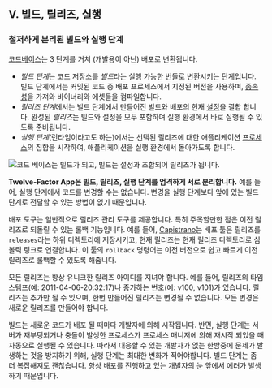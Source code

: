 ## V. 빌드, 릴리즈, 실행

### 철저하게 분리된 빌드와 실행 단계

[코드베이스](./codebase)는 3 단계를 거쳐 (개발용이 아닌) 배포로 변환됩니다.

* *빌드 단계*는 코드 저장소를 *빌드*라는 실행 가능한 번들로 변환시키는 단계입니다. 빌드 단계에서는 커밋된 코드 중 배포 프로세스에서 지정된 버전을 사용하며, [종속성](./dependencies)을 가져와 바이너리와 에셋들을 컴파일합니다.
* *릴리즈 단계*에서는 빌드 단계에서 만들어진 빌드와 배포의 현재 [설정](./config)을 결합 합니다. 완성된 *릴리즈*는 빌드와 설정을 모두 포함하며 실행 환경에서 바로 실행될 수 있도록 준비됩니다. 
* *실행 단계*(런타임이라고도 하는)에서는 선택된 릴리즈에 대한 애플리케이션 [프로세스](./processes)의 집합을 시작하여, 애플리케이션을 실행 환경에서 돌아가도록 합니다.


![코드 베이스는 빌드가 되고, 빌드는 설정과 조합되어 릴리즈가 됩니다.](/images/release.png)

**Twelve-Factor App은 빌드, 릴리즈, 실행 단계를 엄격하게 서로 분리합니다.** 예를 들어, 실행 단계에서 코드를 변경할 수는 없습니다. 변경을 실행 단계보다 앞에 있는 빌드 단계로 전달할 수 있는 방법이 없기 때문입니다.

배포 도구는 일반적으로 릴리즈 관리 도구를 제공합니다. 특히 주목할만한 점은 이전 릴리즈로 되돌릴 수 있는 롤백 기능입니다. 예를 들어, [Capistrano](https://github.com/capistrano/capistrano/wiki)는 배포 툴은 릴리즈를 `releases`라는 하위 디렉토리에 저장시키고, 현재 릴리즈는 현재 릴리즈 디렉토리로 심볼릭 링크로 연결합니다. 이 툴의 `rollback` 명령어는 이전 버전으로 쉽고 빠르게 이전 릴리즈로 롤백할 수 있도록 해줍니다.

모든 릴리즈는 항상 유니크한 릴리즈 아이디를 지녀야 합니다. 예를 들어, 릴리즈의 타임 스템프(예: 2011-04-06-20:32:17)나 증가하는 번호(예: v100, v101)가 있습니다. 릴리즈는 추가만 될 수 있으며, 한번 만들어진 릴리즈는 변경될 수 없습니다. 모든 변경은 새로운 릴리즈를 만들어야 합니다. 

빌드는 새로운 코드가 배포 될 때마다 개발자에 의해 시작됩니다. 반면, 실행 단계는 서버가 재부팅되거나 충돌이 발생한 프로세스가 프로세스 매니저에 의해 재시작 되었을 때 자동으로 실행될 수 있습니다. 따라서 대응할 수 있는 개발자가 없는 한밤중에 문제가 발생하는 것을 방지하기 위해, 실행 단계는 최대한 변화가 적어야합니다. 빌드 단계는 좀 더 복잡해져도 괜찮습니다. 항상 배포를 진행하고 있는 개발자의 눈 앞에서 에러가 발생하기 때문입니다.
